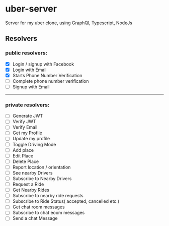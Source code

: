 # uber-server

Server for my uber clone, using GraphQl, Typescript, NodeJs

## Resolvers

### public resolvers:
- [x] Login / signup with Facebook
- [x] Login with Email
- [x] Starts Phone Number Verification
- [ ] Complete phone number verification
- [ ] Signup with Email
___

### private resolvers:
- [ ] Generate JWT
- [ ] Verify JWT
- [ ] Verify Email
- [ ] Get my Profile
- [ ] Update my profile
- [ ] Toggle Driving Mode
- [ ] Add place
- [ ] Edit Place
- [ ] Delete Place
- [ ] Report location / orientation
- [ ] See nearby Drivers
- [ ] Subscribe to Nearby Drivers
- [ ] Request a Ride
- [ ] Get Nearby Rides
- [ ] Subscribe to nearby ride requests
- [ ] Subscribe to Ride Status( accepted, cancelled etc.)
- [ ] Get chat room messages
- [ ] Subscribe to chat eoom messages
- [ ] Send a chat Message
